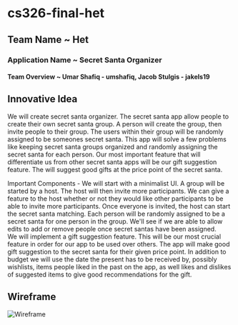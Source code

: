# cs326-final-het
## Team Name ~ Het
### Application Name ~ Secret Santa Organizer
#### Team Overview ~ Umar Shafiq - umshafiq, Jacob Stulgis - jakels19


## Innovative Idea 
We will create secret santa organizer. The secret santa app allow people to create their own secret santa group. A person will create the group, then invite people to their group. The users within their group will be randomly assigned to be someones secret santa. This app will solve a few problems like keeping secret santa groups organized and randomly assigning the secret santa for each person. Our most important feature that will differentiate us from other secret santa apps will be our gift suggestion feature. The will suggest good gifts at the price point of the secret santa.  

Important Components - We will start with a minimalist UI. A group will be started by a host. The host will then invite more participants. We can give a feature to the host whether or not they would like other participants to be able to invite more participants. Once everyone is invited, the host can start the secret santa matching. Each person will be randomly assigned to be a secret santa for one person in the group. We'll see if we are able to allow edits to add or remove people once secret santas have been assigned.  
We will implement a gift suggestion feature. This will be our most crucial feature in order for our app to be used over others. The app will make good gift suggestion to the secret santa for their given price point. In addition to budget we will use the date the present has to be received by, possibly wishlists, items people liked in the past on the app, as well likes and dislikes of suggested items to give good recommendations for the gift.

## Wireframe
![Wireframe](326-Het-final.png)